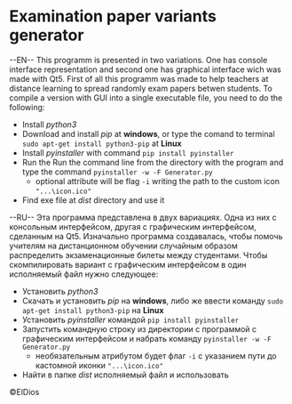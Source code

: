 # Examination paper variants generator

--EN--
This programm is presented in two variations.
One has console interface representation and second one has graphical interface wich was made with Qt5.
First of all this programm was made to help teachers at distance learning to spread randomly exam papers betwen students.
To compile a version with GUI into a single executable file, you need to do the following:
- Install _python3_
- Download and install _pip_ at **windows**, or type the comand to terminal `sudo apt-get install python3-pip` at **Linux**
- Install _pyinstaller_ with command `pip install pyinstaller`
- Run the Run the command line from the directory with the program and type the command `pyinstaller -w -F Generator.py`
  - optional attribute will be flag `-i` writing the path to the custom icon `"...\icon.ico"`
- Find exe file at _dist_ directory and use it

--RU--
Эта программа представлена в двух вариациях.
Одна из них с консольным интерфейсом, другая с графическим интерфейсом, сделанным на Qt5.
Изначально программа создавалась, чтобы помочь учителям на дистанционном обучении случайным образом распределить экзаменационные билеты между студентами.
Чтобы скомпилировать вариант с графическим интерфейсом в один исполняемый файл нужно следующее:
- Установить _python3_
- Скачать и установить _pip_ на **windows**, либо же ввести команду `sudo apt-get install python3-pip` на **Linux**
- Установить _pyinstaller_ командой `pip install pyinstaller`
- Запустить командную строку из директории с программой с графическим интерфейсом и набрать команду `pyinstaller -w -F Generator.py`
  - необязательным атрибутом будет флаг `-i` с указанием пути до кастомной иконки `"...\icon.ico"`
- Найти в папке _dist_ исполняемый файл и использовать

©ElDios
